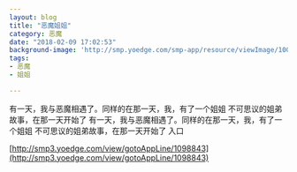 ```yaml
---
layout: blog
title: "恶魔姐姐"
category: 恶魔
date: "2018-02-09 17:02:53"
background-image: 'http://smp.yoedge.com/smp-app/resource/viewImage/1001556appline.png'
tags:
- 恶魔
- 姐姐

---
```

有一天，我与恶魔相遇了。同样的在那一天，我，有了一个姐姐 不可思议的姐弟故事，在那一天开始了
有一天，我与恶魔相遇了。同样的在那一天，我，有了一个姐姐 不可思议的姐弟故事，在那一天开始了
入口

[http://smp3.yoedge.com/view/gotoAppLine/1098843](http://smp3.yoedge.com/view/gotoAppLine/1098843)

        
